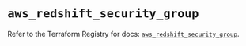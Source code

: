 # `aws_redshift_security_group`

Refer to the Terraform Registry for docs: [`aws_redshift_security_group`](https://registry.terraform.io/providers/hashicorp/aws/4.54.0/docs/resources/redshift_security_group).
